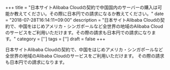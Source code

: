 +++
title = "日本サイトAlibaba Cloudの契約で中国国内のサーバーの購入は可能か教えてください。その際に日本円での請求になるか教えてください。"
date = "2018-07-28T16:14:11+09:00"
description = "日本サイトAlibaba Cloudの契約で、中国をはじめアメリカ・シンガポールなど全世界の地域のAlibaba Cloudのサービスをご利用いただけます。その際の請求も日本円での請求になります。"
category = ['']
tags = ['']
draft = false
+++

日本サイトAlibaba Cloudの契約で、中国をはじめアメリカ・シンガポールなど全世界の地域のAlibaba Cloudのサービスをご利用いただけます。
その際の請求も日本円での請求になります。
